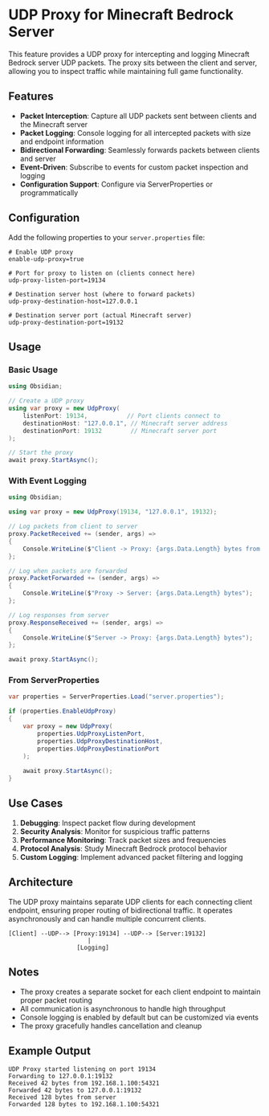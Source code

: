 # UDP Proxy for Minecraft Bedrock Server

This feature provides a UDP proxy for intercepting and logging Minecraft Bedrock server UDP packets. The proxy sits between the client and server, allowing you to inspect traffic while maintaining full game functionality.

## Features

- **Packet Interception**: Capture all UDP packets sent between clients and the Minecraft server
- **Packet Logging**: Console logging for all intercepted packets with size and endpoint information
- **Bidirectional Forwarding**: Seamlessly forwards packets between clients and server
- **Event-Driven**: Subscribe to events for custom packet inspection and logging
- **Configuration Support**: Configure via ServerProperties or programmatically

## Configuration

Add the following properties to your `server.properties` file:

```properties
# Enable UDP proxy
enable-udp-proxy=true

# Port for proxy to listen on (clients connect here)
udp-proxy-listen-port=19134

# Destination server host (where to forward packets)
udp-proxy-destination-host=127.0.0.1

# Destination server port (actual Minecraft server)
udp-proxy-destination-port=19132
```

## Usage

### Basic Usage

```csharp
using Obsidian;

// Create a UDP proxy
using var proxy = new UdpProxy(
    listenPort: 19134,           // Port clients connect to
    destinationHost: "127.0.0.1", // Minecraft server address
    destinationPort: 19132        // Minecraft server port
);

// Start the proxy
await proxy.StartAsync();
```

### With Event Logging

```csharp
using Obsidian;

using var proxy = new UdpProxy(19134, "127.0.0.1", 19132);

// Log packets from client to server
proxy.PacketReceived += (sender, args) =>
{
    Console.WriteLine($"Client -> Proxy: {args.Data.Length} bytes from {args.RemoteEndPoint}");
};

// Log when packets are forwarded
proxy.PacketForwarded += (sender, args) =>
{
    Console.WriteLine($"Proxy -> Server: {args.Data.Length} bytes");
};

// Log responses from server
proxy.ResponseReceived += (sender, args) =>
{
    Console.WriteLine($"Server -> Proxy: {args.Data.Length} bytes");
};

await proxy.StartAsync();
```

### From ServerProperties

```csharp
var properties = ServerProperties.Load("server.properties");

if (properties.EnableUdpProxy)
{
    var proxy = new UdpProxy(
        properties.UdpProxyListenPort,
        properties.UdpProxyDestinationHost,
        properties.UdpProxyDestinationPort
    );
    
    await proxy.StartAsync();
}
```

## Use Cases

1. **Debugging**: Inspect packet flow during development
2. **Security Analysis**: Monitor for suspicious traffic patterns
3. **Performance Monitoring**: Track packet sizes and frequencies
4. **Protocol Analysis**: Study Minecraft Bedrock protocol behavior
5. **Custom Logging**: Implement advanced packet filtering and logging

## Architecture

The UDP proxy maintains separate UDP clients for each connecting client endpoint, ensuring proper routing of bidirectional traffic. It operates asynchronously and can handle multiple concurrent clients.

```
[Client] --UDP--> [Proxy:19134] --UDP--> [Server:19132]
                      |
                   [Logging]
```

## Notes

- The proxy creates a separate socket for each client endpoint to maintain proper packet routing
- All communication is asynchronous to handle high throughput
- Console logging is enabled by default but can be customized via events
- The proxy gracefully handles cancellation and cleanup

## Example Output

```
UDP Proxy started listening on port 19134
Forwarding to 127.0.0.1:19132
Received 42 bytes from 192.168.1.100:54321
Forwarded 42 bytes to 127.0.0.1:19132
Received 128 bytes from server
Forwarded 128 bytes to 192.168.1.100:54321
```
